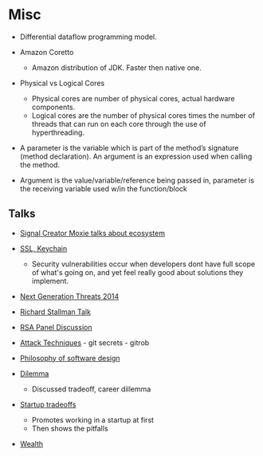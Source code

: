 # Misc

- Differential dataflow programming model.
- Amazon Coretto
    - Amazon distribution of JDK. Faster then native one.

- Physical vs Logical Cores
    - Physical cores are number of physical cores, actual hardware components.
    - Logical cores are the number of physical cores times the number of threads that can run on each core through the use of hyperthreading.

- A parameter is the variable which is part of the method’s signature (method declaration). An argument is an expression used when calling the method.
- Argument is the value/variable/reference being passed in, parameter is the receiving variable used w/in the function/block

## Talks
- [Signal Creator Moxie talks about ecosystem](https://www.youtube.com/watch?v=Nj3YFprqAr8)
- [SSL, Keychain](https://www.youtube.com/watch?v=5dhSN9aEljg&t=110s)
    -  Security vulnerabilities occur when  developers dont have full scope of what's going on, and yet feel really good about solutions they implement.
- [Next Generation Threats 2014](https://www.youtube.com/watch?v=tOMiAeRwpPA)
- [Richard Stallman Talk](https://www.youtube.com/watch?v=jUibaPTXSHk)
- [RSA Panel Discussion](https://www.youtube.com/watch?v=-fpNaapuPGY)
- [Attack Techniques](https://www.youtube.com/watch?v=aoIPIIB4xlA)
        - git secrets
        - gitrob
- [Philosophy of software design ](https://www.youtube.com/watch?v=bmSAYlu0NcY)

- [Dilemma](https://www.tik.dev/blog/dilemma)
    - Discussed tradeoff, career dillemma
- [Startup tradeoffs](https://danluu.com/startup-tradeoffs)
    - Promotes working in a startup at first
    - Then shows the pitfalls
- [Wealth](http://www.paulgraham.com/wealth.html)